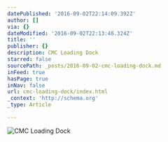 ```yaml
---
datePublished: '2016-09-02T22:14:09.392Z'
author: []
via: {}
dateModified: '2016-09-02T22:13:48.324Z'
title: ''
publisher: {}
description: CMC Loading Dock
starred: false
sourcePath: _posts/2016-09-02-cmc-loading-dock.md
inFeed: true
hasPage: true
inNav: false
url: cmc-loading-dock/index.html
_context: 'http://schema.org'
_type: Article

---
```

![CMC Loading Dock](https://the-grid-user-content.s3-us-west-2.amazonaws.com/c10a9384-5c83-4e6a-b8d1-51104d4af299.jpg)